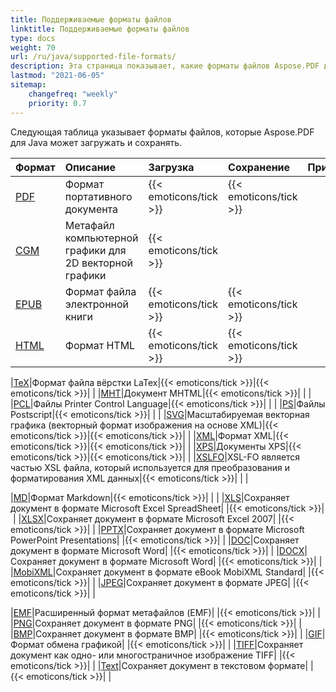 ```yaml
---
title: Поддерживаемые форматы файлов
linktitle: Поддерживаемые форматы файлов
type: docs
weight: 70
url: /ru/java/supported-file-formats/
description: Эта страница показывает, какие форматы файлов Aspose.PDF для Java может загружать и сохранять.
lastmod: "2021-06-05"
sitemap:
    changefreq: "weekly"
    priority: 0.7
---
```


Следующая таблица указывает форматы файлов, которые Aspose.PDF для Java может загружать и сохранять.

|**Формат**|**Описание**|**Загрузка**|**Сохранение**|**Примечания**|
| :- | :- | :- | :- | :- |
|[PDF](https://docs.fileformat.com/pdf/)|Формат портативного документа|{{< emoticons/tick >}}|{{< emoticons/tick >}} | |
|[CGM](https://docs.fileformat.com/page-description-language/cgm/)|Метафайл компьютерной графики для 2D векторной графики|{{< emoticons/tick >}}| | |
|[EPUB](https://docs.fileformat.com/ebook/epub/)|Формат файла электронной книги|{{< emoticons/tick >}}|{{< emoticons/tick >}}| |
|[HTML](https://docs.fileformat.com/web/html/)|Формат HTML|{{< emoticons/tick >}}|{{< emoticons/tick >}}| |

|[TeX](https://docs.fileformat.com/page-description-language/tex/)|Формат файла вёрстки LaTex|{{< emoticons/tick >}}|{{< emoticons/tick >}}| |
|[MHT](https://docs.fileformat.com/web/mhtml/)|Документ MHTML|{{< emoticons/tick >}}| | |
|[PCL](https://docs.fileformat.com/page-description-language/pcl/)|Файлы Printer Control Language|{{< emoticons/tick >}}| | |
|[PS](https://docs.fileformat.com/page-description-language/ps/)|Файлы Postscript|{{< emoticons/tick >}}| | |
|[SVG](https://docs.fileformat.com/page-description-language/svg/)|Масштабируемая векторная графика (векторный формат изображения на основе XML)|{{< emoticons/tick >}}|{{< emoticons/tick >}}| |
|[XML](https://docs.fileformat.com/web/xml/)|Формат XML|{{< emoticons/tick >}}|{{< emoticons/tick >}}| |
|[XPS](https://docs.fileformat.com/page-description-language/xps/)|Документы XPS|{{< emoticons/tick >}}|{{< emoticons/tick >}}| |
|[XSLFO](https://docs.fileformat.com/page-description-language/xslfo/)|XSL-FO является частью XSL файла, который используется для преобразования и форматирования XML данных|{{< emoticons/tick >}}| | |

|[MD](https://docs.fileformat.com/word-processing/md/)|Формат Markdown|{{< emoticons/tick >}}| | |
|[XLS](https://docs.fileformat.com/spreadsheet/xls/)|Сохраняет документ в формате Microsoft Excel SpreadSheet| |{{< emoticons/tick >}}| |
|[XLSX](https://docs.fileformat.com/spreadsheet/xlsx/)|Сохраняет документ в формате Microsoft Excel 2007| |{{< emoticons/tick >}}| |
|[PPTX](https://docs.fileformat.com/presentation/pptx/)|Сохраняет документ в формате Microsoft PowerPoint Presentations| |{{< emoticons/tick >}}| |
|[DOC](https://docs.fileformat.com/word-processing/doc/)|Сохраняет документ в формате Microsoft Word| |{{< emoticons/tick >}}| |
|[DOCX](https://docs.fileformat.com/word-processing/docx/)|Сохраняет документ в формате Microsoft Word| |{{< emoticons/tick >}}| |
|[MobiXML](https://docs.fileformat.com/ebook/mobi/)|Сохраняет документ в формате eBook MobiXML Standard| |{{< emoticons/tick >}}| |
|[JPEG](https://docs.fileformat.com/image/jpeg/)|Сохраняет документ в формате JPEG| |{{< emoticons/tick >}}| |

|[EMF](https://docs.fileformat.com/image/emf/)|Расширенный формат метафайлов (EMF)| |{{< emoticons/tick >}}| |
|[PNG](https://docs.fileformat.com/image/png/)|Сохраняет документ в формате PNG| |{{< emoticons/tick >}}| |
|[BMP](https://docs.fileformat.com/image/bmp/)|Сохраняет документ в формате BMP| |{{< emoticons/tick >}}| |
|[GIF](https://docs.fileformat.com/image/gif/)|Формат обмена графикой| |{{< emoticons/tick >}}| |
|[TIFF](https://docs.fileformat.com/image/tiff/)|Сохраняет документ как одно- или многостраничное изображение TIFF| |{{< emoticons/tick >}}| |
|[Text](https://docs.fileformat.com/word-processing/txt/)|Сохраняет документ в текстовом формате| |{{< emoticons/tick >}}| |